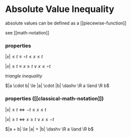 # Absolute Value Inequality

absolute values can be defined as a [[piecewise-function]]

see [[math-notation]]

### properties

$|x| \le t \equiv \circ t \le x \le t$

$|x| \ge t \equiv x \ge t \lor x \le \circ t$

_triangle inequality_

$|a \cdot b| \le |a| \cdot |b| \dashv \R a \land \R b$

### properties ([[classical-math-notation]])

$|x| \le t \Leftrightarrow -t \le x \le t$

$|x| \ge t \Leftrightarrow x \ge t \lor x \le -t$

$|a + b| \le |a| + |b| \dashv \R a \land \R b$
